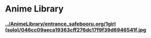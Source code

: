 <html>
 <head>
  <meta charset="utf-8">
  <title>Anime Library</title>
 </head>
 <body>
     <h1>Anime Library</h1>
  <h3><a href="../AnimeLibrary/entrance_safebooru.org/1girl (solo)/046cc09aeca19363cff276dc17f9f39d6946541f.jpg">../AnimeLibrary/entrance_safebooru.org/1girl (solo)/046cc09aeca19363cff276dc17f9f39d6946541f.jpg</a></h3>
 </body>
</html>